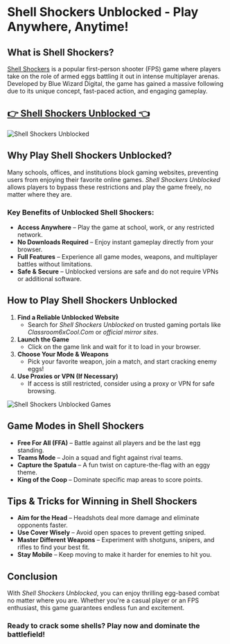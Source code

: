 # Shell Shockers Unblocked - Play Anywhere, Anytime!

## What is Shell Shockers?

[Shell Shockers](https://shellshock.io/) is a popular first-person shooter (FPS) game where players take on the role of armed eggs battling it out in intense multiplayer arenas. Developed by Blue Wizard Digital, the game has gained a massive following due to its unique concept, fast-paced action, and engaging gameplay.

## <a href="https://classroom-6x-unblocked.github.io/">👉 Shell Shockers Unblocked 👈</a>

![Shell Shockers Unblocked](https://github.com/user-attachments/assets/63eb00c7-d781-426a-9db5-014f83ffda7f)

## Why Play Shell Shockers Unblocked?

Many schools, offices, and institutions block gaming websites, preventing users from enjoying their favorite online games. *Shell Shockers Unblocked* allows players to bypass these restrictions and play the game freely, no matter where they are.

### Key Benefits of Unblocked Shell Shockers:
- **Access Anywhere** – Play the game at school, work, or any restricted network.
- **No Downloads Required** – Enjoy instant gameplay directly from your browser.
- **Full Features** – Experience all game modes, weapons, and multiplayer battles without limitations.
- **Safe & Secure** – Unblocked versions are safe and do not require VPNs or additional software.

## How to Play Shell Shockers Unblocked

1. **Find a Reliable Unblocked Website**
   - Search for *Shell Shockers Unblocked* on trusted gaming portals like *Classroom6xCool.Com* or *official mirror sites*.
2. **Launch the Game**
   - Click on the game link and wait for it to load in your browser.
3. **Choose Your Mode & Weapons**
   - Pick your favorite weapon, join a match, and start cracking enemy eggs!
4. **Use Proxies or VPN (If Necessary)**
   - If access is still restricted, consider using a proxy or VPN for safe browsing.

![Shell Shockers Unblocked Games](https://github.com/user-attachments/assets/7b26ea65-7d84-4271-a6eb-e859b2d42a28)

## Game Modes in Shell Shockers

- **Free For All (FFA)** – Battle against all players and be the last egg standing.
- **Teams Mode** – Join a squad and fight against rival teams.
- **Capture the Spatula** – A fun twist on capture-the-flag with an eggy theme.
- **King of the Coop** – Dominate specific map areas to score points.

## Tips & Tricks for Winning in Shell Shockers

- **Aim for the Head** – Headshots deal more damage and eliminate opponents faster.
- **Use Cover Wisely** – Avoid open spaces to prevent getting sniped.
- **Master Different Weapons** – Experiment with shotguns, snipers, and rifles to find your best fit.
- **Stay Mobile** – Keep moving to make it harder for enemies to hit you.

## Conclusion

With *Shell Shockers Unblocked*, you can enjoy thrilling egg-based combat no matter where you are. Whether you're a casual player or an FPS enthusiast, this game guarantees endless fun and excitement.

### Ready to crack some shells? Play now and dominate the battlefield!

